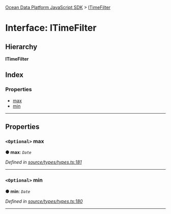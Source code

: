 [Ocean Data Platform JavaScript SDK](../README.md) > [ITimeFilter](../interfaces/itimefilter.md)

# Interface: ITimeFilter

## Hierarchy

**ITimeFilter**

## Index

### Properties

* [max](itimefilter.md#max)
* [min](itimefilter.md#min)

---

## Properties

<a id="max"></a>

### `<Optional>` max

**● max**: *`Date`*

*Defined in [source/types/types.ts:181](https://github.com/C4IROcean/ODP-sdk-js/blob/d16dc4d/source/types/types.ts#L181)*

___
<a id="min"></a>

### `<Optional>` min

**● min**: *`Date`*

*Defined in [source/types/types.ts:180](https://github.com/C4IROcean/ODP-sdk-js/blob/d16dc4d/source/types/types.ts#L180)*

___

